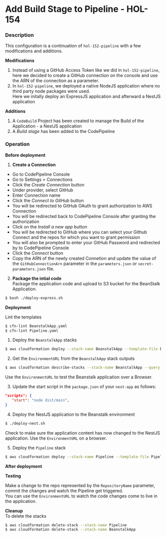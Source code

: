 # Add Build Stage to Pipeline - HOL-154

### Description

This configuration is a continuation of `hol-152-pipeline` with a few modifications and additions.

**Modifications**

1. Instead of using a GitHub Access Token like we did in `hol-152-pipeline`, here we decided to create a GitHub connection on the console and use the ARN of the connection as a parameter.
2. In `hol-152-pipeline`, we deployed a native NodeJS application where no third party node packages were used.  
   Here we initally deploy an ExpressJS application and afterward a NestJS application

**Additions**

1. A `CodeBuild` Project has been created to manage the Build of the Application - a NestJS application
2. A _Build stage_ has been added to the CodePipeline

### Operation

**Before deployment**

1. **Create a Connection**

- Go to CodePipeline Console
- Go to Settings > Connections
- Click the _Create Connection_ button
- Under provider, select GitHub
- Enter Connection name
- Click the _Connect to GitHub_ button
- You will be redirected to GitHub OAuth to grant authorization to AWS Connection
- You will be redirected back to CodePipeline Console after granting the authorization
- Click on the _Install a new app_ button
- You will be redirected to GitHub where you can select your Github Connect and the repos for which you want to grant permission
- You will also be prompted to enter your GitHub Password and redirected by to CodePipeline Console
- Click the _Connect_ button
- Copy the ARN of the newly created Connetion and update the value of the `GitHubConnectionArn` parameter in the `parameters.json` or `secret-parameters.json` file.

2. **Package the intial code**  
   Package the application code and upload to S3 bucket for the BeanStalk Application.

```bash
$ bash ./deploy-express.sh
```

**Deployment**

Lint the templates

```bash
$ cfn-lint BeanstalkApp.yaml
$ cfn-lint Pipeline.yaml
```

1. Deploy the `BeanstalkApp` stacks

```bash
$ aws cloudformation deploy --stack-name BeanstalkApp --template-file BeanstalkApp.yaml --capabilities CAPABILITY_NAMED_IAM
```

2. Get the `EnvironmentURL` from the `BeanstalkApp` stack outputs

```bash
$ aws cloudformation describe-stacks --stack-name BeanstalkApp --query "Stacks[0].Outputs" --no-cli-pager
```

Use the `EnvironmentURL` to test the Beanstalk application over a Browser.

3. Update the start script in the `package.json` of your `nest-app` as follows:

```json
"scripts": {
   "start": "node dist/main",
}
```

4. Deploy the NestJS application to the Beanstalk environment

```bash
$ ./deploy-nest.sh
```

Check to make sure the application content has now changed to the NestJS application. Use the `EnvironmentURL` on a browser.

5. Deploy the `Pipeline` stack

```bash
$ aws cloudformation deploy --stack-name Pipeline --template-file Pipeline.yaml --capabilities CAPABILITY_NAMED_IAM --parameter-overrides file://secret-parameters.json
```

**After deployment**

**Testing**

Make a change to the repo represented by the `RepositoryName` parameter, commit the changes and watch the Pipeline get triggered.  
You can use the `EnvironmentURL` to watch the code changes come to live in the application.

**Cleanup**  
To delete the stacks

```bash
$ aws cloudformation delete-stack --stack-name Pipeline
$ aws cloudformation delete-stack --stack-name BeanstalkApp
```
